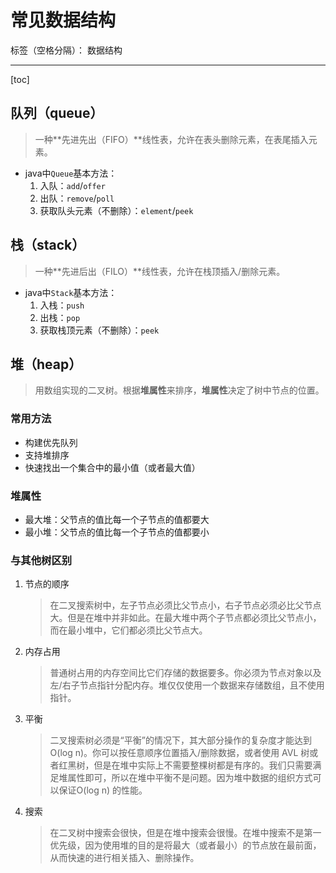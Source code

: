 ﻿# 常见数据结构

标签（空格分隔）： 数据结构

---

[toc]

## 队列（queue）
> 一种**先进先出（FIFO）**线性表，允许在表头删除元素，在表尾插入元素。

- java中`Queue`基本方法：
    1. 入队：`add`/`offer`
    1. 出队：`remove`/`poll`
    1. 获取队头元素（不删除）：`element`/`peek`

## 栈（stack）
> 一种**先进后出（FILO）**线性表，允许在栈顶插入/删除元素。

- java中`Stack`基本方法：
    1. 入栈：`push`
    1. 出栈：`pop`
    1. 获取栈顶元素（不删除）：`peek`

## 堆（heap）
> 用数组实现的二叉树。根据**堆属性**来排序，**堆属性**决定了树中节点的位置。

### 常用方法

- 构建优先队列
- 支持堆排序
- 快速找出一个集合中的最小值（或者最大值）

### 堆属性

- 最大堆：父节点的值比每一个子节点的值都要大
- 最小堆：父节点的值比每一个子节点的值都要小

### 与其他树区别

1. 节点的顺序
    > 在二叉搜索树中，左子节点必须比父节点小，右子节点必须必比父节点大。但是在堆中并非如此。在最大堆中两个子节点都必须比父节点小，而在最小堆中，它们都必须比父节点大。

1. 内存占用
    > 普通树占用的内存空间比它们存储的数据要多。你必须为节点对象以及左/右子节点指针分配内存。堆仅仅使用一个数据来存储数组，且不使用指针。

1. 平衡
    > 二叉搜索树必须是“平衡”的情况下，其大部分操作的复杂度才能达到O(log n)。你可以按任意顺序位置插入/删除数据，或者使用 AVL 树或者红黑树，但是在堆中实际上不需要整棵树都是有序的。我们只需要满足堆属性即可，所以在堆中平衡不是问题。因为堆中数据的组织方式可以保证O(log n) 的性能。

1. 搜索
    > 在二叉树中搜索会很快，但是在堆中搜索会很慢。在堆中搜索不是第一优先级，因为使用堆的目的是将最大（或者最小）的节点放在最前面，从而快速的进行相关插入、删除操作。